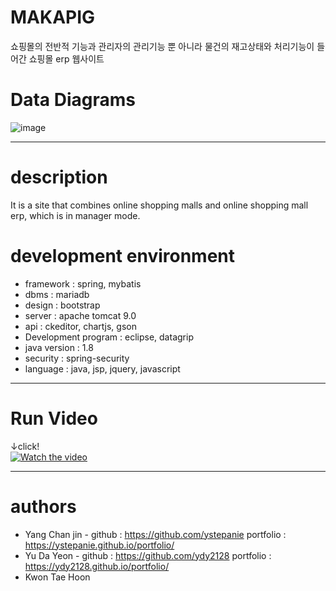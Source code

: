 # MAKAPIG
쇼핑몰의 전반적 기능과 관리자의 관리기능 뿐 아니라 물건의 재고상태와 처리기능이 들어간 쇼핑몰 erp 웹사이트

# Data Diagrams
![image](https://user-images.githubusercontent.com/65270992/107532770-94ac0280-6c01-11eb-9c28-f38dd66579cd.png)

---
# description
It is a site that combines online shopping malls and online shopping mall erp, which is in manager mode.

# development environment
* framework : spring, mybatis
* dbms : mariadb
* design : bootstrap
* server : apache tomcat 9.0
* api : ckeditor, chartjs, gson
* Development program : eclipse, datagrip
* java version : 1.8
* security : spring-security
* language : java, jsp, jquery, javascript

---
# Run Video
↓click!  
[![Watch the video](https://img.youtube.com/vi/k0KU1AfX8Lw/0.jpg)](https://youtu.be/k0KU1AfX8Lw)

---
# authors
* Yang Chan jin - github : <https://github.com/ystepanie> portfolio : <https://ystepanie.github.io/portfolio/>
* Yu Da Yeon - github : <https://github.com/ydy2128> portfolio : <https://ydy2128.github.io/portfolio/>
* Kwon Tae Hoon
